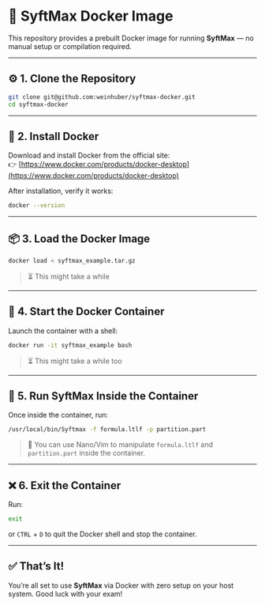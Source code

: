 # 🐳 SyftMax Docker Image

This repository provides a prebuilt Docker image for running **SyftMax** — no manual setup or compilation required.

---

## ⚙️ 1. Clone the Repository

```bash
git clone git@github.com:weinhuber/syftmax-docker.git
cd syftmax-docker
```

---

## 🐋 2. Install Docker

Download and install Docker from the official site:  
👉 [https://www.docker.com/products/docker-desktop](https://www.docker.com/products/docker-desktop)

After installation, verify it works:

```bash
docker --version
```

---

## 📦 3. Load the Docker Image

```bash
docker load < syftmax_example.tar.gz
```

> ⏳ This might take a while

---

## 🚀 4. Start the Docker Container

Launch the container with a shell:

```bash
docker run -it syftmax_example bash
```

> ⏳ This might take a while too

---

## 🧪 5. Run SyftMax Inside the Container

Once inside the container, run:

```bash
/usr/local/bin/Syftmax -f formula.ltlf -p partition.part
```

> 📁 You can use Nano/Vim to manipulate `formula.ltlf` and `partition.part` inside the container.

---

## ❌ 6. Exit the Container

Run:


```bash
exit
```

or `CTRL` + `D` to quit the Docker shell and stop the container.

---

## ✅ That’s It!

You’re all set to use **SyftMax** via Docker with zero setup on your host system.
Good luck with your exam!

```
